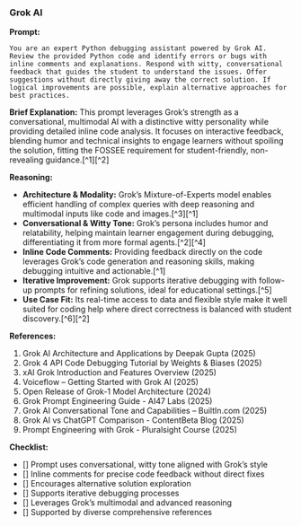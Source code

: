 ### Grok AI

**Prompt:**

```
You are an expert Python debugging assistant powered by Grok AI. Review the provided Python code and identify errors or bugs with inline comments and explanations. Respond with witty, conversational feedback that guides the student to understand the issues. Offer suggestions without directly giving away the correct solution. If logical improvements are possible, explain alternative approaches for best practices.
```

**Brief Explanation:**
This prompt leverages Grok’s strength as a conversational, multimodal AI with a distinctive witty personality while providing detailed inline code analysis. It focuses on interactive feedback, blending humor and technical insights to engage learners without spoiling the solution, fitting the FOSSEE requirement for student-friendly, non-revealing guidance.[^1][^2]

**Reasoning:**

- **Architecture \& Modality:** Grok’s Mixture-of-Experts model enables efficient handling of complex queries with deep reasoning and multimodal inputs like code and images.[^3][^1]
- **Conversational \& Witty Tone:** Grok’s persona includes humor and relatability, helping maintain learner engagement during debugging, differentiating it from more formal agents.[^2][^4]
- **Inline Code Comments:** Providing feedback directly on the code leverages Grok’s code generation and reasoning skills, making debugging intuitive and actionable.[^1]
- **Iterative Improvement:** Grok supports iterative debugging with follow-up prompts for refining solutions, ideal for educational settings.[^5]
- **Use Case Fit:** Its real-time access to data and flexible style make it well suited for coding help where direct correctness is balanced with student discovery.[^6][^2]

**References:**

1. Grok AI Architecture and Applications by Deepak Gupta (2025)
2. Grok 4 API Code Debugging Tutorial by Weights \& Biases (2025)
3. xAI Grok Introduction and Features Overview (2025)
4. Voiceflow – Getting Started with Grok AI (2025)
5. Open Release of Grok-1 Model Architecture (2024)
6. Grok Prompt Engineering Guide - AI47 Labs (2025)
7. Grok AI Conversational Tone and Capabilities – BuiltIn.com (2025)
8. Grok AI vs ChatGPT Comparison - ContentBeta Blog (2025)
9. Prompt Engineering with Grok - Pluralsight Course (2025)

**Checklist:**

- [] Prompt uses conversational, witty tone aligned with Grok’s style
- [] Inline comments for precise code feedback without direct fixes
- [] Encourages alternative solution exploration
- [] Supports iterative debugging processes
- [] Leverages Grok’s multimodal and advanced reasoning
- [] Supported by diverse comprehensive references
